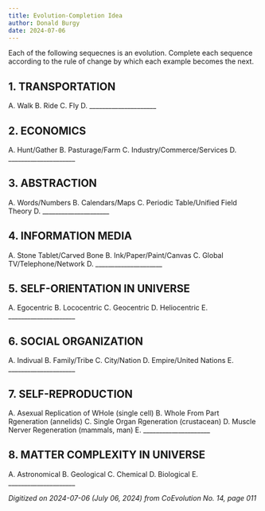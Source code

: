 ```yaml
---
title: Evolution-Completion Idea
author: Donald Burgy
date: 2024-07-06
---
```

Each of the following sequecnes is an evolution. Complete each sequence according to the rule of change by which each example becomes the next.

## 1. TRANSPORTATION
A. Walk
B. Ride
C. Fly
D. _____________________

## 2. ECONOMICS
A. Hunt/Gather
B. Pasturage/Farm
C. Industry/Commerce/Services
D. _____________________

## 3. ABSTRACTION
A. Words/Numbers
B. Calendars/Maps
C. Periodic Table/Unified Field Theory
D. _____________________

## 4. INFORMATION MEDIA
A. Stone Tablet/Carved Bone
B. Ink/Paper/Paint/Canvas
C. Global TV/Telephone/Network
D. _____________________

## 5. SELF-ORIENTATION IN UNIVERSE
A. Egocentric
B. Lococentric
C. Geocentric
D. Heliocentric
E. _____________________

## 6. SOCIAL ORGANIZATION
A. Indivual
B. Family/Tribe
C. City/Nation
D. Empire/United Nations
E. _____________________

## 7. SELF-REPRODUCTION
A. Asexual Replication of WHole (single cell)
B. Whole From Part Rgeneration (annelids)
C. Single Organ Rgeneration (crustacean)
D. Muscle Nerver Regeneration (mammals, man)
E. _____________________

## 8. MATTER COMPLEXITY IN UNIVERSE
A. Astronomical
B. Geological
C. Chemical
D. Biological
E. _____________________

*Digitized on 2024-07-06 (July 06, 2024) from CoEvolution No. 14, page 011*